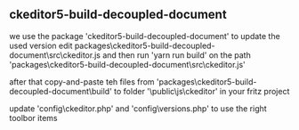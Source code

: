 ckeditor5-build-decoupled-document
----------------------------------

we use the package 'ckeditor5-build-decoupled-document'
to update the used version edit packages\ckeditor5-build-decoupled-document\src\ckeditor.js
and then run 'yarn run build' on the path 'packages\ckeditor5-build-decoupled-document\src\ckeditor.js'

after that copy-and-paste teh files from 'packages\ckeditor5-build-decoupled-document\build'
to folder '\public\js\ckeditor' in your fritz project

update 'config\ckeditor.php' and 'config\versions.php' to use the right toolbor items